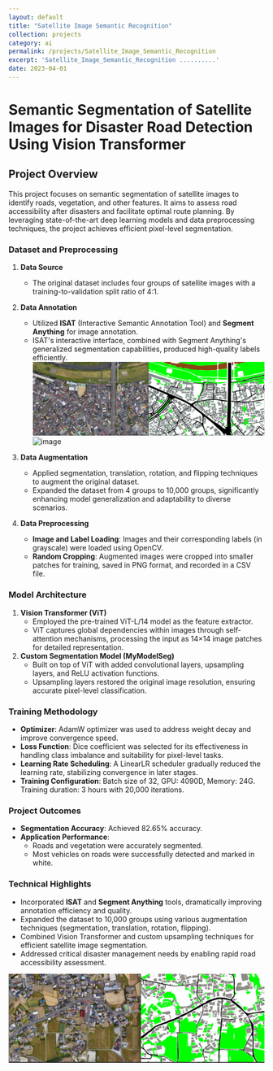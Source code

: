 ```yaml
---
layout: default
title: "Satellite Image Semantic Recognition"
collection: projects
category: ai
permalink: /projects/Satellite_Image_Semantic_Recognition
excerpt: 'Satellite_Image_Semantic_Recognition ..........'
date: 2023-04-01
---
```


# Semantic Segmentation of Satellite Images for Disaster Road Detection Using Vision Transformer

## Project Overview
This project focuses on semantic segmentation of satellite images to identify roads, vegetation, and other features. It aims to assess road accessibility after disasters and facilitate optimal route planning. By leveraging state-of-the-art deep learning models and data preprocessing techniques, the project achieves efficient pixel-level segmentation.

### Dataset and Preprocessing

1. **Data Source**
    - The original dataset includes four groups of satellite images with a training-to-validation split ratio of 4:1.
2. **Data Annotation**
    - Utilized **ISAT** (Interactive Semantic Annotation Tool) and **Segment Anything** for image annotation.
    - ISAT's interactive interface, combined with Segment Anything's generalized segmentation capabilities, produced high-quality labels efficiently.
   ![image](Statellite_images/train_image_label.png)
   ![image](Statellite_images/label.png)

3. **Data Augmentation**
    - Applied segmentation, translation, rotation, and flipping techniques to augment the original dataset.
    - Expanded the dataset from 4 groups to 10,000 groups, significantly enhancing model generalization and adaptability to diverse scenarios.
4. **Data Preprocessing**
    - **Image and Label Loading**: Images and their corresponding labels (in grayscale) were loaded using OpenCV.
    - **Random Cropping**: Augmented images were cropped into smaller patches for training, saved in PNG format, and recorded in a CSV file.

### Model Architecture

1. **Vision Transformer (ViT)**
    - Employed the pre-trained ViT-L/14 model as the feature extractor.
    - ViT captures global dependencies within images through self-attention mechanisms, processing the input as 14×14 image patches for detailed representation.
2. **Custom Segmentation Model (MyModelSeg)**
    - Built on top of ViT with added convolutional layers, upsampling layers, and ReLU activation functions.
    - Upsampling layers restored the original image resolution, ensuring accurate pixel-level classification.

### Training Methodology

- **Optimizer**: AdamW optimizer was used to address weight decay and improve convergence speed.
- **Loss Function**: Dice coefficient was selected for its effectiveness in handling class imbalance and suitability for pixel-level tasks.
- **Learning Rate Scheduling**: A LinearLR scheduler gradually reduced the learning rate, stabilizing convergence in later stages.
- **Training Configuration**: Batch size of 32, GPU: 4090D, Memory: 24G. Training duration: 3 hours with 20,000 iterations.

### Project Outcomes

- **Segmentation Accuracy**: Achieved 82.65% accuracy.
- **Application Performance**:
    - Roads and vegetation were accurately segmented.
    - Most vehicles on roads were successfully detected and marked in white.

### Technical Highlights

- Incorporated **ISAT** and **Segment Anything** tools, dramatically improving annotation efficiency and quality.
- Expanded the dataset to 10,000 groups using various augmentation techniques (segmentation, translation, rotation, flipping).
- Combined Vision Transformer and custom upsampling techniques for efficient satellite image segmentation.
- Addressed critical disaster management needs by enabling rapid road accessibility assessment.

![image](Statellite_images/tring_result.png)